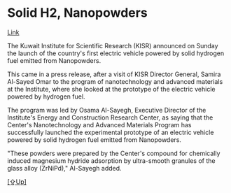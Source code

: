 # Solid H2, Nanopowders

[Link](https://fuelcellsworks.com/news/kuwaits-kisr-launches-first-electric-vehicle-powered-by-solid-hydrogen-fuel/)

The Kuwait Institute for Scientific Research (KISR) announced on
Sunday the launch of the country's first electric vehicle powered by
solid hydrogen fuel emitted from Nanopowders.

This came in a press release, after a visit of KISR Director General,
Samira Al-Sayed Omar to the program of nanotechnology and advanced
materials at the Institute, where she looked at the prototype of the
electric vehicle powered by hydrogen fuel.

The program was led by Osama Al-Sayegh, Executive Director of the
Institute's Energy and Construction Research Center, as saying that
the Center's Nanotechnology and Advanced Materials Program has
successfully launched the experimental prototype of an electric
vehicle powered by solid hydrogen fuel emitted from Nanopowders.

"These powders were prepared by the Center's compound for chemically
induced magnesium hydride adsorption by ultra-smooth granules of the
glass alloy (ZrNiPd)," Al-Sayegh added.

[[⇪Up]](h2-storage.html)
